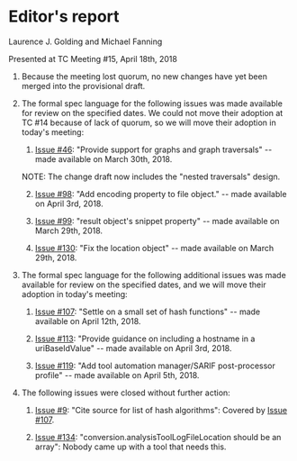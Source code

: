 # Editor's report

Laurence J. Golding and Michael Fanning

Presented at TC Meeting #15, April 18th, 2018

1. Because the meeting lost quorum, no new changes have yet been merged into the provisional draft.

2. The formal spec language for the following issues was made available for review on the specified dates. We could not move their adoption at TC #14 because of lack of quorum, so we will move their adoption in today's meeting:

    1. [Issue #46](https://github.com/oasis-tcs/sarif-spec/issues/46): "Provide support for graphs and graph traversals" -- made available on March 30th, 2018.

    NOTE: The change draft now includes the "nested traversals" design.

    2. [Issue #98](https://github.com/oasis-tcs/sarif-spec/issues/98): "Add encoding property to file object." -- made available on April 3rd, 2018.

    3. [Issue #99](https://github.com/oasis-tcs/sarif-spec/issues/99): "result object's snippet property" -- made available on March 29th, 2018.

    4. [Issue #130](https://github.com/oasis-tcs/sarif-spec/issues/130): "Fix the location object" -- made available on March 29th, 2018.

3. The formal spec language for the following additional issues was made available for review on the specified dates, and we will move their adoption in today's meeting:

    1. [Issue #107](https://github.com/oasis-tcs/sarif-spec/issues/107): "Settle on a small set of hash functions" -- made available on April 12th, 2018.

    1. [Issue #113](https://github.com/oasis-tcs/sarif-spec/issues/113): "Provide guidance on including a hostname in a uriBaseIdValue" -- made available on April 3rd, 2018.

    1. [Issue #119](https://github.com/oasis-tcs/sarif-spec/issues/119): "Add tool automation manager/SARIF post-processor profile" -- made available on April 5th, 2018.

4. The following issues were closed without further action:

    1. [Issue #9](https://github.com/oasis-tcs/sarif-spec/issues/9): "Cite source for list of hash algorithms": Covered by [Issue #107](https://github.com/oasis-tcs/sarif-spec/issues/107).

    1. [Issue #134](https://github.com/oasis-tcs/sarif-spec/issues/134): "conversion.analysisToolLogFileLocation should be an array": Nobody came up with a tool that needs this.
